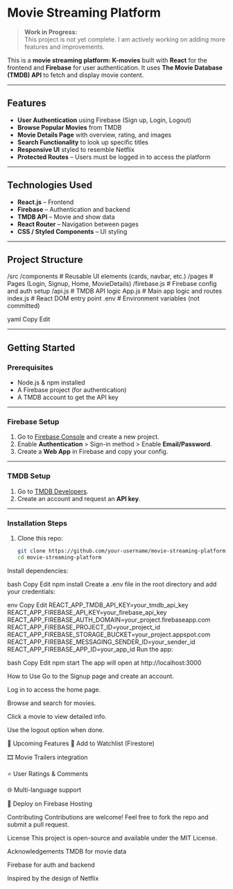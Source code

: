 # Movie Streaming Platform 

> **Work in Progress:**  
> This project is not yet complete. I am actively working on adding more features and improvements.

This is a **movie streaming platform: K-movies** built with **React** for the frontend and **Firebase** for user authentication. It uses **The Movie Database (TMDB) API** to fetch and display movie content.

---

##  Features

-  **User Authentication** using Firebase (Sign up, Login, Logout)
-  **Browse Popular Movies** from TMDB
-  **Movie Details Page** with overview, rating, and images
-  **Search Functionality** to look up specific titles
-  **Responsive UI** styled to resemble Netflix
-  **Protected Routes** – Users must be logged in to access the platform

---

##  Technologies Used

- **React.js** – Frontend
- **Firebase** – Authentication and backend
- **TMDB API** – Movie and show data
- **React Router** – Navigation between pages
- **CSS / Styled Components** – UI styling

---


##  Project Structure

/src
/components # Reusable UI elements (cards, navbar, etc.)
/pages # Pages (Login, Signup, Home, MovieDetails)
/firebase.js # Firebase config and auth setup
/api.js # TMDB API logic
App.js # Main app logic and routes
index.js # React DOM entry point
.env # Environment variables (not committed)

yaml
Copy
Edit

---

##  Getting Started

### Prerequisites

- Node.js & npm installed
- A Firebase project (for authentication)
- A TMDB account to get the API key

---

###  Firebase Setup

1. Go to [Firebase Console](https://console.firebase.google.com/) and create a new project.
2. Enable **Authentication** > Sign-in method > Enable **Email/Password**.
3. Create a **Web App** in Firebase and copy your config.

---

###  TMDB Setup

1. Go to [TMDB Developers](https://www.themoviedb.org/documentation/api).
2. Create an account and request an **API key**.

---

###  Installation Steps

1. Clone this repo:

   ```bash
   git clone https://github.com/your-username/movie-streaming-platform.git
   cd movie-streaming-platform
Install dependencies:

bash
Copy
Edit
npm install
Create a .env file in the root directory and add your credentials:

env
Copy
Edit
REACT_APP_TMDB_API_KEY=your_tmdb_api_key
REACT_APP_FIREBASE_API_KEY=your_firebase_api_key
REACT_APP_FIREBASE_AUTH_DOMAIN=your_project.firebaseapp.com
REACT_APP_FIREBASE_PROJECT_ID=your_project_id
REACT_APP_FIREBASE_STORAGE_BUCKET=your_project.appspot.com
REACT_APP_FIREBASE_MESSAGING_SENDER_ID=your_sender_id
REACT_APP_FIREBASE_APP_ID=your_app_id
Run the app:

bash
Copy
Edit
npm start
The app will open at http://localhost:3000

 How to Use
Go to the Signup page and create an account.

Log in to access the home page.

Browse and search for movies.

Click a movie to view detailed info.

Use the logout option when done.

🔮 Upcoming Features
🔖 Add to Watchlist (Firestore)

🎞️ Movie Trailers integration

⭐ User Ratings & Comments

🌐 Multi-language support

🚀 Deploy on Firebase Hosting



 Contributing
Contributions are welcome! Feel free to fork the repo and submit a pull request.

 License
This project is open-source and available under the MIT License.

 Acknowledgements
TMDB for movie data

Firebase for auth and backend

Inspired by the design of Netflix





